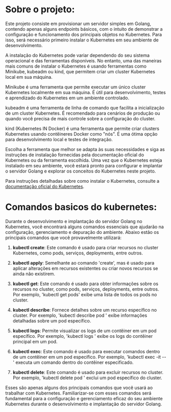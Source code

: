 # Sobre o projeto:


Este projeto consiste em provisionar um servidor simples em Golang, contendo apenas alguns endpoints básicos, com o intuito de demonstrar a configuração e funcionamento dos principais objetos no Kubernetes. Para isso, será necessário primeiro instalar o Kubernetes em seu ambiente de desenvolvimento.

A instalação do Kubernetes pode variar dependendo do seu sistema operacional e das ferramentas disponíveis. No entanto, uma das maneiras mais comuns de instalar o Kubernetes é usando ferramentas como Minikube, kubeadm ou kind, que permitem criar um cluster Kubernetes local em sua máquina.

Minikube é uma ferramenta que permite executar um único cluster Kubernetes localmente em sua máquina. É útil para desenvolvimento, testes e aprendizado do Kubernetes em um ambiente controlado.

kubeadm é uma ferramenta de linha de comando que facilita a inicialização de um cluster Kubernetes. É recomendado para cenários de produção ou quando você precisa de mais controle sobre a configuração do cluster.

kind (Kubernetes IN Docker) é uma ferramenta que permite criar clusters Kubernetes usando contêineres Docker como "nós". É uma ótima opção para desenvolvimento local e testes de integração.

Escolha a ferramenta que melhor se adapta às suas necessidades e siga as instruções de instalação fornecidas pela documentação oficial do Kubernetes ou da ferramenta escolhida. Uma vez que o Kubernetes esteja instalado em seu ambiente, você estará pronto para configurar e implantar o servidor Golang e explorar os conceitos do Kubernetes neste projeto.

Para instruções detalhadas sobre como instalar o Kubernetes, consulte a [documentação oficial do Kubernetes](https://kubernetes.io/docs/setup/).

# Comandos basicos do kubernetes:

Durante o desenvolvimento e implantação do servidor Golang no Kubernetes, você encontrará alguns comandos essenciais que ajudarão na configuração, gerenciamento e depuração do ambiente. Abaixo estão os principais comandos que você provavelmente utilizará:

1. **kubectl create**: Este comando é usado para criar recursos no cluster Kubernetes, como pods, serviços, deployments, entre outros.

2. **kubectl apply**: Semelhante ao comando 'create', mas é usado para aplicar alterações em recursos existentes ou criar novos recursos se ainda não existirem.

3. **kubectl get**: Este comando é usado para obter informações sobre os recursos no cluster, como pods, serviços, deployments, entre outros. Por exemplo, 'kubectl get pods' exibe uma lista de todos os pods no cluster.

4. **kubectl describe**: Fornece detalhes sobre um recurso específico no cluster. Por exemplo, 'kubectl describe pod <nome-do-pod>' exibe informações detalhadas sobre um pod específico.

5. **kubectl logs**: Permite visualizar os logs de um contêiner em um pod específico. Por exemplo, 'kubectl logs <nome-do-pod>' exibe os logs do contêiner principal em um pod.

6. **kubectl exec**: Este comando é usado para executar comandos dentro de um contêiner em um pod específico. Por exemplo, 'kubectl exec -it <nome-do-pod> -- <comando>' executa um comando dentro do contêiner especificado.

7. **kubectl delete**: Este comando é usado para excluir recursos no cluster. Por exemplo, 'kubectl delete pod <nome-do-pod>' exclui um pod específico do cluster.

Esses são apenas alguns dos principais comandos que você usará ao trabalhar com Kubernetes. Familiarizar-se com esses comandos será fundamental para a configuração e gerenciamento eficaz do seu ambiente Kubernetes durante o desenvolvimento e implantação do servidor Golang.
